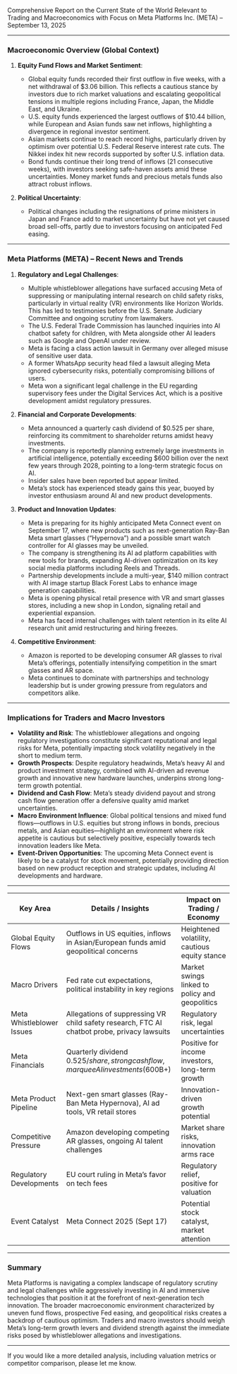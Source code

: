 Comprehensive Report on the Current State of the World Relevant to Trading and Macroeconomics with Focus on Meta Platforms Inc. (META) – September 13, 2025

---

### Macroeconomic Overview (Global Context)

1. **Equity Fund Flows and Market Sentiment**:
   - Global equity funds recorded their first outflow in five weeks, with a net withdrawal of $3.06 billion. This reflects a cautious stance by investors due to rich market valuations and escalating geopolitical tensions in multiple regions including France, Japan, the Middle East, and Ukraine.
   - U.S. equity funds experienced the largest outflows of $10.44 billion, while European and Asian funds saw net inflows, highlighting a divergence in regional investor sentiment.
   - Asian markets continue to reach record highs, particularly driven by optimism over potential U.S. Federal Reserve interest rate cuts. The Nikkei index hit new records supported by softer U.S. inflation data.
   - Bond funds continue their long trend of inflows (21 consecutive weeks), with investors seeking safe-haven assets amid these uncertainties. Money market funds and precious metals funds also attract robust inflows.

2. **Political Uncertainty**:
   - Political changes including the resignations of prime ministers in Japan and France add to market uncertainty but have not yet caused broad sell-offs, partly due to investors focusing on anticipated Fed easing.

---

### Meta Platforms (META) – Recent News and Trends

1. **Regulatory and Legal Challenges**:
   - Multiple whistleblower allegations have surfaced accusing Meta of suppressing or manipulating internal research on child safety risks, particularly in virtual reality (VR) environments like Horizon Worlds. This has led to testimonies before the U.S. Senate Judiciary Committee and ongoing scrutiny from lawmakers.
   - The U.S. Federal Trade Commission has launched inquiries into AI chatbot safety for children, with Meta alongside other AI leaders such as Google and OpenAI under review.
   - Meta is facing a class action lawsuit in Germany over alleged misuse of sensitive user data.
   - A former WhatsApp security head filed a lawsuit alleging Meta ignored cybersecurity risks, potentially compromising billions of users.
   - Meta won a significant legal challenge in the EU regarding supervisory fees under the Digital Services Act, which is a positive development amidst regulatory pressures.

2. **Financial and Corporate Developments**:
   - Meta announced a quarterly cash dividend of $0.525 per share, reinforcing its commitment to shareholder returns amidst heavy investments.
   - The company is reportedly planning extremely large investments in artificial intelligence, potentially exceeding $600 billion over the next few years through 2028, pointing to a long-term strategic focus on AI.
   - Insider sales have been reported but appear limited.
   - Meta’s stock has experienced steady gains this year, buoyed by investor enthusiasm around AI and new product developments.

3. **Product and Innovation Updates**:
   - Meta is preparing for its highly anticipated Meta Connect event on September 17, where new products such as next-generation Ray-Ban Meta smart glasses (“Hypernova”) and a possible smart watch controller for AI glasses may be unveiled.
   - The company is strengthening its AI ad platform capabilities with new tools for brands, expanding AI-driven optimization on its key social media platforms including Reels and Threads.
   - Partnership developments include a multi-year, $140 million contract with AI image startup Black Forest Labs to enhance image generation capabilities.
   - Meta is opening physical retail presence with VR and smart glasses stores, including a new shop in London, signaling retail and experiential expansion.
   - Meta has faced internal challenges with talent retention in its elite AI research unit amid restructuring and hiring freezes.

4. **Competitive Environment**:
   - Amazon is reported to be developing consumer AR glasses to rival Meta’s offerings, potentially intensifying competition in the smart glasses and AR space.
   - Meta continues to dominate with partnerships and technology leadership but is under growing pressure from regulators and competitors alike.

---

### Implications for Traders and Macro Investors

- **Volatility and Risk**: The whistleblower allegations and ongoing regulatory investigations constitute significant reputational and legal risks for Meta, potentially impacting stock volatility negatively in the short to medium term.
- **Growth Prospects**: Despite regulatory headwinds, Meta’s heavy AI and product investment strategy, combined with AI-driven ad revenue growth and innovative new hardware launches, underpins strong long-term growth potential.
- **Dividend and Cash Flow**: Meta’s steady dividend payout and strong cash flow generation offer a defensive quality amid market uncertainties.
- **Macro Environment Influence**: Global political tensions and mixed fund flows—outflows in U.S. equities but strong inflows in bonds, precious metals, and Asian equities—highlight an environment where risk appetite is cautious but selectively positive, especially towards tech innovation leaders like Meta.
- **Event-Driven Opportunities**: The upcoming Meta Connect event is likely to be a catalyst for stock movement, potentially providing direction based on new product reception and strategic updates, including AI developments and hardware.

---

| Key Area                | Details / Insights                                                                                       | Impact on Trading / Economy                      |
|-------------------------|--------------------------------------------------------------------------------------------------------|------------------------------------------------|
| Global Equity Flows     | Outflows in US equities, inflows in Asian/European funds amid geopolitical concerns                    | Heightened volatility, cautious equity stance  |
| Macro Drivers          | Fed rate cut expectations, political instability in key regions                                        | Market swings linked to policy and geopolitics |
| Meta Whistleblower Issues | Allegations of suppressing VR child safety research, FTC AI chatbot probe, privacy lawsuits             | Regulatory risk, legal uncertainties            |
| Meta Financials        | Quarterly dividend $0.525/share, strong cash flow, marquee AI investments ($600B+)                      | Positive for income investors, long-term growth|
| Meta Product Pipeline  | Next-gen smart glasses (Ray-Ban Meta Hypernova), AI ad tools, VR retail stores                           | Innovation-driven growth potential              |
| Competitive Pressure   | Amazon developing competing AR glasses, ongoing AI talent challenges                                    | Market share risks, innovation arms race        |
| Regulatory Developments| EU court ruling in Meta’s favor on tech fees                                                           | Regulatory relief, positive for valuation       |
| Event Catalyst         | Meta Connect 2025 (Sept 17)                                                                             | Potential stock catalyst, market attention      |

---

### Summary

Meta Platforms is navigating a complex landscape of regulatory scrutiny and legal challenges while aggressively investing in AI and immersive technologies that position it at the forefront of next-generation tech innovation. The broader macroeconomic environment characterized by uneven fund flows, prospective Fed easing, and geopolitical risks creates a backdrop of cautious optimism. Traders and macro investors should weigh Meta’s long-term growth levers and dividend strength against the immediate risks posed by whistleblower allegations and investigations.

---

If you would like a more detailed analysis, including valuation metrics or competitor comparison, please let me know.